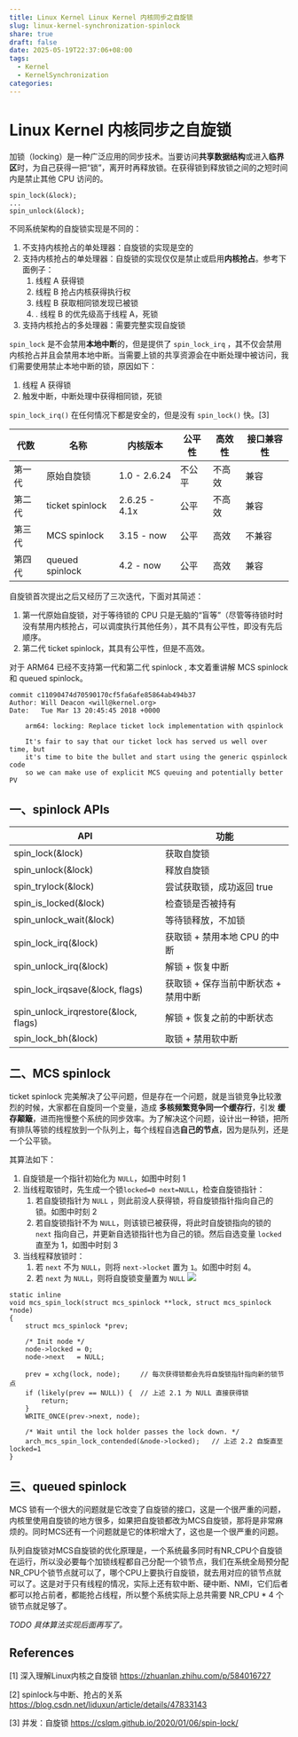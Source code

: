 ```yaml
---
title: Linux Kernel Linux Kernel 内核同步之自旋锁
slug: linux-kernel-synchronization-spinlock
share: true
draft: false
date: 2025-05-19T22:37:06+08:00
tags:
  - Kernel
  - KernelSynchronization
categories:
---
```


# Linux Kernel 内核同步之自旋锁

加锁（locking）是一种广泛应用的同步技术。当要访问**共享数据结构**或进入**临界区**时，为自己获得一把“锁”，离开时再释放锁。在获得锁到释放锁之间的之短时间内是禁止其他 CPU 访问的。

```
spin_lock(&lock);
...
spin_unlock(&lock);
```

不同系统架构的自旋锁实现是不同的：
1. 不支持内核抢占的单处理器：自旋锁的实现是空的
2. 支持内核抢占的单处理器：自旋锁的实现仅仅是禁止或启用**内核抢占**。参考下面例子：
	1. 线程 A 获得锁
	2. 线程 B 抢占内核获得执行权
	3. 线程 B 获取相同锁发现已被锁
	4. . 线程 B 的优先级高于线程 A，死锁
3. 支持内核抢占的多处理器：需要完整实现自旋锁

`spin_lock` 是不会禁用**本地中断**的，但是提供了 `spin_lock_irq` ，其不仅会禁用内核抢占并且会禁用本地中断。当需要上锁的共享资源会在中断处理中被访问，我们需要使用禁止本地中断的锁，原因如下：
1. 线程 A 获得锁
2. 触发中断，中断处理中获得相同锁，死锁

`spin_lock_irq()` 在任何情况下都是安全的，但是没有 `spin_lock()` 快。[3]


|   代数  |   名称  | 内核版本 | 公平性 | 高效性 | 接口兼容性 |
| --- | --- | --- | --- | --- | --- |
|第一代|原始自旋锁|1.0 - 2.6.24| 不公平 | 不高效 | 兼容 |
|第二代|ticket spinlock|2.6.25 - 4.1x| 公平 | 不高效 | 兼容 |
|第三代|MCS spinlock |3.15 - now | 公平 | 高效 | 不兼容 |
|第四代|queued spinlock|4.2 - now| 公平 | 高效 | 兼容 |

自旋锁首次提出之后又经历了三次迭代，下面对其简述：
1. 第一代原始自旋锁，对于等待锁的 CPU 只是无脑的“盲等”（尽管等待锁时时没有禁用内核抢占，可以调度执行其他任务），其不具有公平性，即没有先后顺序。
2. 第二代 ticket spinlock，其具有公平性，但是不高效。

对于 ARM64 已经不支持第一代和第二代 spinlock , 本文着重讲解 MCS spinlock 和 queued spinlock。

```
commit c11090474d70590170cf5fa6afe85864ab494b37
Author: Will Deacon <will@kernel.org>
Date:   Tue Mar 13 20:45:45 2018 +0000

    arm64: locking: Replace ticket lock implementation with qspinlock

    It's fair to say that our ticket lock has served us well over time, but
    it's time to bite the bullet and start using the generic qspinlock code
    so we can make use of explicit MCS queuing and potentially better PV
```

## 一、spinlock APIs

|API     |    功能 |
| --- | --- |
|   spin_lock(&lock)  |  获取自旋锁   |
|spin_unlock(&lock)|释放自旋锁|
|spin_trylock(&lock)|尝试获取锁，成功返回 true|
|spin_is_locked(&lock)|检查锁是否被持有|
|spin_unlock_wait(&lock)|等待锁释放，不加锁|
|spin_lock_irq(&lock)|获取锁 + 禁用本地 CPU 的中断|
|spin_unlock_irq(&lock)|解锁 + 恢复中断|
|spin_lock_irqsave(&lock, flags)|获取锁 + 保存当前中断状态 + 禁用中断|
|spin_unlock_irqrestore(&lock, flags)|解锁 + 恢复之前的中断状态|
|spin_lock_bh(&lock)|取锁 + 禁用软中断 |


## 二、MCS spinlock
ticket spinlock 完美解决了公平问题，但是存在一个问题，就是当锁竞争比较激烈的时候，大家都在自旋同一个变量，造成 **多核频繁竞争同一个缓存行**，引发 **缓存颠簸**，进而拖慢整个系统的同步效率。为了解决这个问题，设计出一种锁，把所有排队等锁的线程放到一个队列上，每个线程自选**自己的节点**，因为是队列，还是一个公平锁。

其算法如下：
1. 自旋锁是一个指针初始化为 `NULL`，如图中时刻 1
2. 当线程取锁时，先生成一个锁`locked=0 next=NULL`，检查自旋锁指针：
	1. 若自旋锁指针为 `NULL` ，则此前没人获得锁，将自旋锁指针指向自己的锁。如图中时刻 2
	2. 若自旋锁指针不为 `NULL`，则该锁已被获得，将此时自旋锁指向的锁的 `next` 指向自己，并更新自选锁指针也为自己的锁。然后自选变量 `locked` 直至为 1，如图中时刻 3
3. 当线程释放锁时：
	1. 若 `next` 不为 `NULL`，则将 `next->locket` 置为 `1`。如图中时刻 4。
	2. 若 `next` 为 `NULL`，则将自旋锁变量置为 `NULL`
![](https://img.jaxwang.top/2025/05/2633c01cacf10dc09abfdfb4706f9b18.png)

```
static inline
void mcs_spin_lock(struct mcs_spinlock **lock, struct mcs_spinlock *node)
{
	struct mcs_spinlock *prev;

	/* Init node */
	node->locked = 0;
	node->next   = NULL;

	prev = xchg(lock, node);     // 每次获得锁都会先将自旋锁指针指向新的锁节点
	if (likely(prev == NULL)) {  // 上述 2.1 为 NULL 直接获得锁
		return;
	}
	WRITE_ONCE(prev->next, node);

	/* Wait until the lock holder passes the lock down. */
	arch_mcs_spin_lock_contended(&node->locked);   // 上述 2.2 自旋直至 locked=1
}
```



## 三、queued spinlock

MCS 锁有一个很大的问题就是它改变了自旋锁的接口，这是一个很严重的问题，内核里使用自旋锁的地方很多，如果把自旋锁都改为MCS自旋锁，那将是非常麻烦的。同时MCS还有一个问题就是它的体积增大了，这也是一个很严重的问题。

队列自旋锁对MCS自旋锁的优化原理是，一个系统最多同时有NR_CPU个自旋锁在运行，所以没必要每个加锁线程都自己分配一个锁节点，我们在系统全局预分配NR_CPU个锁节点就可以了，哪个CPU上要执行自旋锁，就去用对应的锁节点就可以了。这是对于只有线程的情况，实际上还有软中断、硬中断、NMI，它们后者都可以抢占前者，都能抢占线程，所以整个系统实际上总共需要 NR_CPU * 4 个锁节点就足够了。

*TODO 具体算法实现后面再写了。*

## References
[1] 深入理解Linux内核之自旋锁 https://zhuanlan.zhihu.com/p/584016727

[2] spinlock与中断、抢占的关系 https://blog.csdn.net/liduxun/article/details/47833143

[3] 并发：自旋锁 https://cslqm.github.io/2020/01/06/spin-lock/